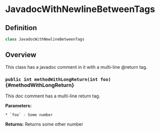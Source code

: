 # JavadocWithNewlineBetweenTags

## Definition

```java
class JavadocWithNewlineBetweenTags
```

## Overview

This class has a javadoc comment in it with a multi-line @return tag.

### `public int methodWithLongReturn(int foo)` {#methodWithLongReturn}

This doc comment has a multi-line return tag.

**Parameters:**

	* `foo` - Some number
**Returns:** Returns some other number



